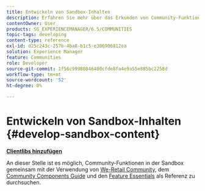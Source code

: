 ```yaml
---
title: Entwickeln von Sandbox-Inhalten
description: Erfahren Sie mehr über das Erkunden von Community-Funktionen in der Sandbox neben dem Komponentenleitfaden für Community-Komponenten und den Grundlagen zu Funktionen zur Referenz.
contentOwner: User
products: SG_EXPERIENCEMANAGER/6.5/COMMUNITIES
topic-tags: developing
content-type: reference
exl-id: d25c243c-257b-4ba8-b1c5-e306906812ea
solution: Experience Manager
feature: Communities
role: Developer
source-git-commit: 1f56c99980846400cfde8fa4e9a55e885bc2258d
workflow-type: tm+mt
source-wordcount: '52'
ht-degree: 0%

---
```


# Entwickeln von Sandbox-Inhalten  {#develop-sandbox-content}

**[Clientlibs hinzufügen](add-clientlibs.md)**

An dieser Stelle ist es möglich, Community-Funktionen in der Sandbox gemeinsam mit der Verwendung von [We-Retail Community](../../help/sites-developing/we-retail.md), dem [Community Components Guide](components-guide.md) und den [Feature Essentials](essentials.md) als Referenz zu durchsuchen.
